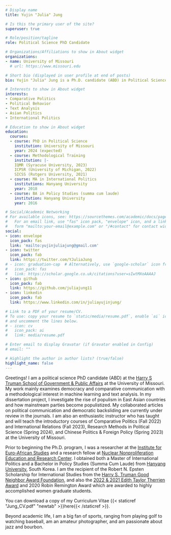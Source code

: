 ```yaml
---
# Display name
title: Yujin "Julia" Jung

# Is this the primary user of the site?
superuser: true

# Role/position/tagline
role: Political Science PhD Candidate

# Organizations/Affiliations to show in About widget
organizations:
- name: University of Missouri
  # url: https://www.missouri.edu

# Short bio (displayed in user profile at end of posts)
bio: Yujin "Julia" Jung is a Ph.D. candidate (ABD) in Political Science (Comparative Politics, International Relations) at the Truman School of Government and Public Affairs, University of Missouri. Her work mainly examines democracy and comparative communication with a methodological interest in machine learning and text analysis. In her dissertation project, she investigates the rise of populism in East Asian countries and how mainstream parties become populistized. Prior to beginning the Ph.D. program, she was a researcher at the Institute for Euro-African Studies and a research fellow at Nuclear Nonproliferation Education and Research Center. She also obtained both a Master of International Politics and a Bachelor in Policy Studies (Summa Cum Laude) from Hanyang University, South Korea. Yujin Julia is the recipient of the Robert N. Epsten Scholarship for International Studies from the Harry S. Truman Good Neighbor Award Foundation, and also the 2022 & 2021 Edith Taylor Therrien Award and 2020 Robin Remington Award which are awarded to highly accomplished women graduate students. Her collaborated articles on political communication and democratic backsliding are currently under review in the journals. She is also an instructor and has taught the introductory course of Comparative Politics, International Relations, and Chinese Politics at the University of Missouri. Beyond academic life, she is a big fan of sports, ranging from playing golf to watching baseball, is an amateur photographer, and is passionate about jazz and bourbon. 

# Interests to show in About widget
interests:
- Comparative Politics
- Political Behavior
- Text Analysis
- Asian Politics
- International Politics

# Education to show in About widget
education:
  courses:
  - course: PhD in Political Science
    institution: University of Missouri
    year: 2024 (expected)
  - course: Methodological Training 
    institution: |-
    IQMR (Syracuse University, 2023)
    ICPSR (University of Michigan, 2022)
    SICSS (Rutgers University, 2021)
  - course: MA in International Politics
    institutions: Hanyang University
    year: 2018
  - course: BA in Policy Studies (summa cum laude)
    institution: Hanyang University
    year: 2016

# Social/Academic Networking
# For available icons, see: https://sourcethemes.com/academic/docs/page-builder/#icons
#   For an email link, use "fas" icon pack, "envelope" icon, and a link in the
#   form "mailto:your-email@example.com" or "/#contact" for contact widget.
social:
- icon: envelope
  icon_pack: fas
  link: 'mailto:yujinjuliajung@gmail.com'
- icon: twitter
  icon_pack: fab
  link: https://twitter.com/YJuliaJung
# - icon: graduation-cap  # Alternatively, use `google-scholar` icon from `ai` icon pack
#   icon_pack: fas
#   link: https://scholar.google.co.uk/citations?user=sIwtMXoAAAAJ
- icon: github
  icon_pack: fab
  link: https://github.com/juliajung11
- icon: linkedin
  icon_pack: fab
  link: https://www.linkedin.com/in/juliayujinjung/

# Link to a PDF of your resume/CV.
# To use: copy your resume to `static/media/resume.pdf`, enable `ai` icons in `params.toml`, 
# and uncomment the lines below.
# - icon: cv
#   icon_pack: ai
#   link: media/resume.pdf

# Enter email to display Gravatar (if Gravatar enabled in Config)
# email: ""

# Highlight the author in author lists? (true/false)
highlight_name: false
---
```


Greetings! I am a political science PhD candidate (ABD) at the [Harry S Truman School of Government & Public Affairs](https://truman.missouri.edu) at the University of Missouri. My work mainly examines democracy and comparative communication with a methodological interest in machine learning and text analysis. In my dissertation project, I investigate the rise of populism in East Asian countries and how mainstream parties become populistized. My collaborated articles on political communication and democratic backsliding are currently under review in the journals. I am also an enthusiastic instructor who has taught and will teach the introductory courses of Comparative Politics (Fall 2022) and International Relations (Fall 2023), Research Methods in Political Science (Spring 2024), and Chinese Politics & Foreign Policy (Spring 2023) at the University of Missouri. 

Prior to beginning the Ph.D. program, I was a researcher at the [Institute for Euro-African Studies](http://africa.hanyang.ac.kr/eng/) and a research fellow at [Nuclear Nonproliferation Education and Research Center](http://nerec.or.kr/). I obtained both a Master of International Politics and a Bachelor in Policy Studies (Summa Cum Laude) from [Hanyang University](https://www.hanyang.ac.kr/web/eng), South Korea. I am the recipient of the Robert N. Epsten Scholarship for International Studies from the [Harry S. Truman Good Neighbor Award Foundation](https://trumanaward.org/), and also the [2022 & 2021 Edith Taylor Therrien Award](https://truman.missouri.edu/news/39th-annual-awards-reception) and 2020 Robin Remington Award which are awarded to highly accomplished women graduate students. 

You can download a copy of my Curriculum Vitae {{< staticref "Jung_CV.pdf" "newtab" >}}here{{< /staticref >}}.

Beyond academic life, I am a big fan of sports, ranging from playing golf to watching baseball, am an amateur photographer, and am passionate about jazz and bourbon. 

